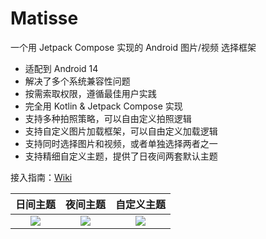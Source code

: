 # Matisse

一个用 Jetpack Compose 实现的 Android 图片/视频 选择框架

- 适配到 Android 14
- 解决了多个系统兼容性问题
- 按需索取权限，遵循最佳用户实践
- 完全用 Kotlin & Jetpack Compose 实现
- 支持多种拍照策略，可以自由定义拍照逻辑
- 支持自定义图片加载框架，可以自由定义加载逻辑
- 支持同时选择图片和视频，或者单独选择两者之一
- 支持精细自定义主题，提供了日夜间两套默认主题

接入指南：[Wiki](https://github.com/leavesCZY/Matisse/wiki)

|                                                    日间主题                                                    |                                                    夜间主题                                                    |                                                   自定义主题                                                    |
|:----------------------------------------------------------------------------------------------------------:|:----------------------------------------------------------------------------------------------------------:|:----------------------------------------------------------------------------------------------------------:|
| ![](https://user-images.githubusercontent.com/30774063/221350097-6ef7343a-379a-4715-a86f-ea9e67674560.jpg) | ![](https://user-images.githubusercontent.com/30774063/221350113-251f2e7a-27dc-434b-b578-95e79267aae3.jpg) | ![](https://user-images.githubusercontent.com/30774063/221350303-07c065da-de5b-4550-ad89-92a1bfffba4d.jpg) |
